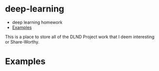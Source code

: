 # deep-learning
 - deep learning homework
 - [Examples](#examples) 
 
This is a place to store all of the DLND Project work that I deem interesting or Share-Worthy.

# Examples
